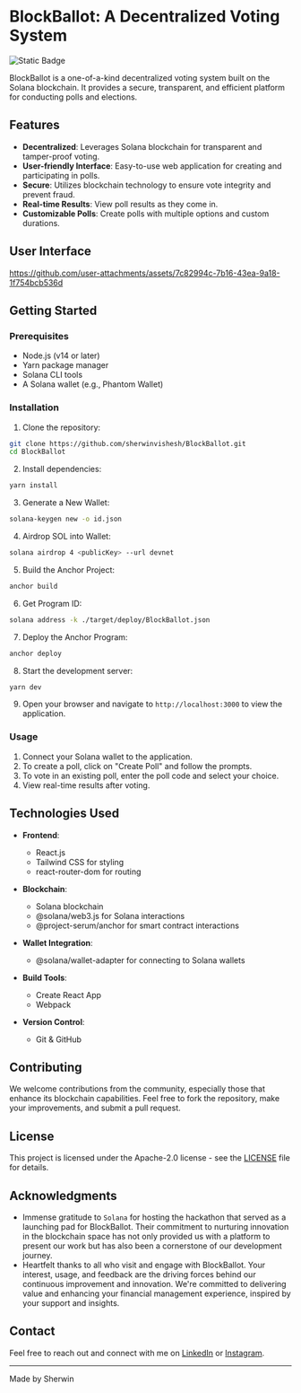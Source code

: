
# BlockBallot: A Decentralized Voting System

![Static Badge](https://img.shields.io/badge/Solana_Hacker_House_:_Bengaluru-_Project_Submitted-blue)

BlockBallot is a one-of-a-kind decentralized voting system built on the Solana blockchain. It provides a secure, transparent, and efficient platform for conducting polls and elections.

## Features

- **Decentralized**: Leverages Solana blockchain for transparent and tamper-proof voting.
- **User-friendly Interface**: Easy-to-use web application for creating and participating in polls.
- **Secure**: Utilizes blockchain technology to ensure vote integrity and prevent fraud.
- **Real-time Results**: View poll results as they come in.
- **Customizable Polls**: Create polls with multiple options and custom durations.

## User Interface



https://github.com/user-attachments/assets/7c82994c-7b16-43ea-9a18-1f754bcb536d


## Getting Started

### Prerequisites

- Node.js (v14 or later)
- Yarn package manager
- Solana CLI tools
- A Solana wallet (e.g., Phantom Wallet)

### Installation

1. Clone the repository:
```bash
git clone https://github.com/sherwinvishesh/BlockBallot.git
cd BlockBallot
```
2. Install dependencies:
```bash
yarn install
```
3. Generate a New Wallet:
```bash
solana-keygen new -o id.json
```
4. Airdrop SOL into Wallet:
```bash
solana airdrop 4 <publicKey> --url devnet
```
5. Build the Anchor Project:
```bash
anchor build
```
6. Get Program ID:
```bash
solana address -k ./target/deploy/BlockBallot.json
```
7. Deploy the Anchor Program:
```bash
anchor deploy
```
8. Start the development server:
```bash
yarn dev
```

9. Open your browser and navigate to `http://localhost:3000` to view the application.

### Usage

1. Connect your Solana wallet to the application.
2. To create a poll, click on "Create Poll" and follow the prompts.
3. To vote in an existing poll, enter the poll code and select your choice.
4. View real-time results after voting.


## Technologies Used

- **Frontend**:
  - React.js
  - Tailwind CSS for styling
  - react-router-dom for routing

- **Blockchain**:
  - Solana blockchain
  - @solana/web3.js for Solana interactions
  - @project-serum/anchor for smart contract interactions

- **Wallet Integration**:
  - @solana/wallet-adapter for connecting to Solana wallets

- **Build Tools**:
  - Create React App
  - Webpack

- **Version Control**:
  - Git & GitHub


## Contributing

We welcome contributions from the community, especially those that enhance its blockchain capabilities. Feel free to fork the repository, make your improvements, and submit a pull request.


## License

This project is licensed under the Apache-2.0 license - see the [LICENSE](LICENSE) file for details.

## Acknowledgments

- Immense gratitude to `Solana` for hosting the hackathon that served as a launching pad for BlockBallot. Their commitment to nurturing innovation in the blockchain space has not only provided us with a platform to present our work but has also been a cornerstone of our development journey.
- Heartfelt thanks to all who visit and engage with BlockBallot. Your interest, usage, and feedback are the driving forces behind our continuous improvement and innovation. We're committed to delivering value and enhancing your financial management experience, inspired by your support and insights.


## Contact

Feel free to reach out and connect with me on [LinkedIn](https://www.linkedin.com/in/sherwinvishesh) or [Instagram](https://www.instagram.com/sherwinvishesh/).



---


Made by Sherwin 








